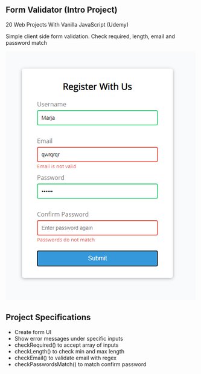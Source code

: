 ## Form Validator (Intro Project)
20 Web Projects With Vanilla JavaScript (Udemy)

Simple client side form validation. Check required, length, email and password match

![Form-validator](formvalidator.png)

## Project Specifications

- Create form UI
- Show error messages under specific inputs
- checkRequired() to accept array of inputs
- checkLength() to check min and max length
- checkEmail() to validate email with regex
- checkPasswordsMatch() to match confirm password
